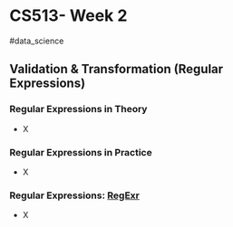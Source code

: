 # CS513- Week 2

#data_science 

## Validation & Transformation (Regular Expressions)

### Regular Expressions in Theory

- X

### Regular Expressions in Practice

- X

### Regular Expressions: [RegExr](https://regexr.com/)

- X